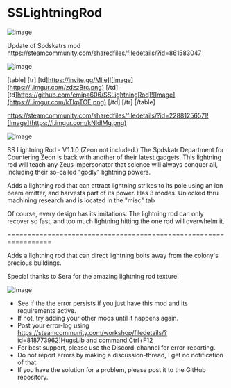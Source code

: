 # SSLightningRod

![Image](https://i.imgur.com/WAEzk68.png)

Update of Spdskatrs mod
https://steamcommunity.com/sharedfiles/filedetails/?id=861583047

![Image](https://i.imgur.com/7Gzt3Rg.png)


[table]
    [tr]
        [td]https://invite.gg/Mlie]![Image](https://i.imgur.com/zdzzBrc.png)
[/td]
        [td]https://github.com/emipa606/SSLightningRod]![Image](https://i.imgur.com/kTkpTOE.png)
[/td]
    [/tr]
[/table]

https://steamcommunity.com/sharedfiles/filedetails/?id=2288125657]![Image](https://i.imgur.com/kNldlMg.png)

	
![Image](https://i.imgur.com/NOW7jU1.png)

SS Lightning Rod - V.1.1.0
(Zeon not included.)
The Spdskatr Department for Countering Zeon is back with another of their latest gadgets. This lightning rod will teach any Zeus impersonator that science will always conquer all, including their so-called &quot;godly&quot; lightning powers.

Adds a lightning rod that can attract lightning strikes to its pole using an ion beam emitter, and harvests part of its power. Has 3 modes. Unlocked thru machining research and is located in the &quot;misc&quot; tab

Of course, every design has its imitations. The lightning rod can only recover so fast, and too much lightning hitting the one rod will overwhelm it.

=================================================================

Adds a lightning rod that can direct lightning bolts away from the colony&apos;s precious buildings.

Special thanks to Sera for the amazing lightning rod texture!

![Image](https://i.imgur.com/Rs6T6cr.png)



-  See if the the error persists if you just have this mod and its requirements active.
-  If not, try adding your other mods until it happens again.
-  Post your error-log using https://steamcommunity.com/workshop/filedetails/?id=818773962]HugsLib and command Ctrl+F12
-  For best support, please use the Discord-channel for error-reporting.
-  Do not report errors by making a discussion-thread, I get no notification of that.
-  If you have the solution for a problem, please post it to the GitHub repository.




